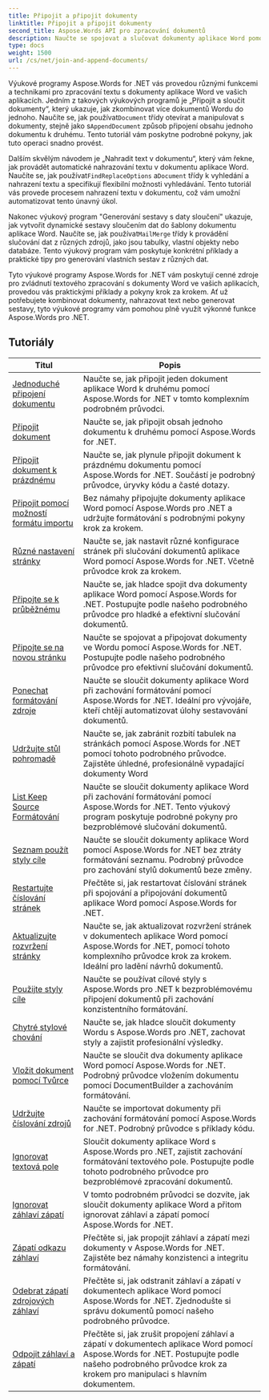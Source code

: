 ```yaml
---
title: Připojit a připojit dokumenty
linktitle: Připojit a připojit dokumenty
second_title: Aspose.Words API pro zpracování dokumentů
description: Naučte se spojovat a slučovat dokumenty aplikace Word pomocí Aspose.Words for .NET. Výukové programy vás provedou kroky ke spojení více souborů aplikace Word do jednoho dokumentu.
type: docs
weight: 1500
url: /cs/net/join-and-append-documents/
---
```

Výukové programy Aspose.Words for .NET vás provedou různými funkcemi a technikami pro zpracování textu s dokumenty aplikace Word ve vašich aplikacích. Jedním z takových výukových programů je „Připojit a sloučit dokumenty“, který ukazuje, jak zkombinovat více dokumentů Wordu do jednoho. Naučíte se, jak používat`Document` třídy otevírat a manipulovat s dokumenty, stejně jako s`AppendDocument` způsob připojení obsahu jednoho dokumentu k druhému. Tento tutoriál vám poskytne podrobné pokyny, jak tuto operaci snadno provést.

 Dalším skvělým návodem je „Nahradit text v dokumentu“, který vám řekne, jak provádět automatické nahrazování textu v dokumentu aplikace Word. Naučíte se, jak používat`FindReplaceOptions` a`Document` třídy k vyhledání a nahrazení textu a specifikují flexibilní možnosti vyhledávání. Tento tutoriál vás provede procesem nahrazení textu v dokumentu, což vám umožní automatizovat tento únavný úkol.

Nakonec výukový program "Generování sestavy s daty sloučení" ukazuje, jak vytvořit dynamické sestavy sloučením dat do šablony dokumentu aplikace Word. Naučíte se, jak používat`MailMerge` třídy k provádění slučování dat z různých zdrojů, jako jsou tabulky, vlastní objekty nebo databáze. Tento výukový program vám poskytuje konkrétní příklady a praktické tipy pro generování vlastních sestav z různých dat.

Tyto výukové programy Aspose.Words for .NET vám poskytují cenné zdroje pro zvládnutí textového zpracování s dokumenty Word ve vašich aplikacích, provedou vás praktickými příklady a pokyny krok za krokem. Ať už potřebujete kombinovat dokumenty, nahrazovat text nebo generovat sestavy, tyto výukové programy vám pomohou plně využít výkonné funkce Aspose.Words pro .NET.

 ## Tutoriály
| Titul | Popis |
| --- | --- |
| [Jednoduché připojení dokumentu](./simple-append-document/) | Naučte se, jak připojit jeden dokument aplikace Word k druhému pomocí Aspose.Words for .NET v tomto komplexním podrobném průvodci. |
| [Připojit dokument](./append-document/) | Naučte se, jak připojit obsah jednoho dokumentu k druhému pomocí Aspose.Words for .NET. |
| [Připojit dokument k prázdnému](./append-document-to-blank/) | Naučte se, jak plynule připojit dokument k prázdnému dokumentu pomocí Aspose.Words for .NET. Součástí je podrobný průvodce, úryvky kódu a časté dotazy. |
| [Připojit pomocí možností formátu importu](./append-with-import-format-options/) | Bez námahy připojujte dokumenty aplikace Word pomocí Aspose.Words pro .NET a udržujte formátování s podrobnými pokyny krok za krokem. |
| [Různé nastavení stránky](./different-page-setup/) | Naučte se, jak nastavit různé konfigurace stránek při slučování dokumentů aplikace Word pomocí Aspose.Words for .NET. Včetně průvodce krok za krokem. |
| [Připojte se k průběžnému](./join-continuous/) | Naučte se, jak hladce spojit dva dokumenty aplikace Word pomocí Aspose.Words for .NET. Postupujte podle našeho podrobného průvodce pro hladké a efektivní slučování dokumentů. |
| [Připojte se na novou stránku](./join-new-page/) | Naučte se spojovat a připojovat dokumenty ve Wordu pomocí Aspose.Words for .NET. Postupujte podle našeho podrobného průvodce pro efektivní slučování dokumentů. |
| [Ponechat formátování zdroje](./keep-source-formatting/) | Naučte se sloučit dokumenty aplikace Word při zachování formátování pomocí Aspose.Words for .NET. Ideální pro vývojáře, kteří chtějí automatizovat úlohy sestavování dokumentů. |
| [Udržujte stůl pohromadě](./keep-source-together/) | Naučte se, jak zabránit rozbití tabulek na stránkách pomocí Aspose.Words for .NET pomocí tohoto podrobného průvodce. Zajistěte úhledné, profesionálně vypadající dokumenty Word |
| [List Keep Source Formátování](./list-keep-source-formatting/) | Naučte se sloučit dokumenty aplikace Word při zachování formátování pomocí Aspose.Words for .NET. Tento výukový program poskytuje podrobné pokyny pro bezproblémové slučování dokumentů. |
| [Seznam použít styly cíle](./list-use-destination-styles/) | Naučte se sloučit dokumenty aplikace Word pomocí Aspose.Words for .NET bez ztráty formátování seznamu. Podrobný průvodce pro zachování stylů dokumentů beze změny. |
| [Restartujte číslování stránek](./restart-page-numbering/) | Přečtěte si, jak restartovat číslování stránek při spojování a připojování dokumentů aplikace Word pomocí Aspose.Words for .NET. |
| [Aktualizujte rozvržení stránky](./update-page-layout/) | Naučte se, jak aktualizovat rozvržení stránek v dokumentech aplikace Word pomocí Aspose.Words for .NET, pomocí tohoto komplexního průvodce krok za krokem. Ideální pro ladění návrhů dokumentů. |
| [Použijte styly cíle](./use-destination-styles/) | Naučte se používat cílové styly s Aspose.Words pro .NET k bezproblémovému připojení dokumentů při zachování konzistentního formátování. |
| [Chytré stylové chování](./smart-style-behavior/) | Naučte se, jak hladce sloučit dokumenty Wordu s Aspose.Words pro .NET, zachovat styly a zajistit profesionální výsledky. |
| [Vložit dokument pomocí Tvůrce](./insert-document-with-builder/) | Naučte se sloučit dva dokumenty aplikace Word pomocí Aspose.Words for .NET. Podrobný průvodce vložením dokumentu pomocí DocumentBuilder a zachováním formátování. |
| [Udržujte číslování zdrojů](./keep-source-numbering/) | Naučte se importovat dokumenty při zachování formátování pomocí Aspose.Words for .NET. Podrobný průvodce s příklady kódu. |
| [Ignorovat textová pole](./ignore-text-boxes/) | Sloučit dokumenty aplikace Word s Aspose.Words pro .NET, zajistit zachování formátování textového pole. Postupujte podle tohoto podrobného průvodce pro bezproblémové zpracování dokumentů. |
| [Ignorovat záhlaví zápatí](./ignore-header-footer/) | V tomto podrobném průvodci se dozvíte, jak sloučit dokumenty aplikace Word a přitom ignorovat záhlaví a zápatí pomocí Aspose.Words for .NET. |
| [Zápatí odkazu záhlaví](./link-headers-footers/) | Přečtěte si, jak propojit záhlaví a zápatí mezi dokumenty v Aspose.Words for .NET. Zajistěte bez námahy konzistenci a integritu formátování. |
| [Odebrat zápatí zdrojových záhlaví](./remove-source-headers-footers/) | Přečtěte si, jak odstranit záhlaví a zápatí v dokumentech aplikace Word pomocí Aspose.Words for .NET. Zjednodušte si správu dokumentů pomocí našeho podrobného průvodce. |
| [Odpojit záhlaví a zápatí](./unlink-headers-footers/) | Přečtěte si, jak zrušit propojení záhlaví a zápatí v dokumentech aplikace Word pomocí Aspose.Words for .NET. Postupujte podle našeho podrobného průvodce krok za krokem pro manipulaci s hlavním dokumentem. |